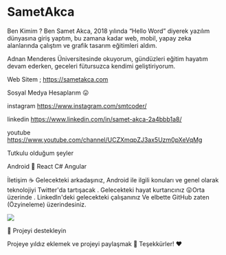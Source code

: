 
# SametAkca



Ben Kimim ?
Ben Samet Akca, 2018 yılında “Hello Word” diyerek yazılım dünyasına giriş yaptım, bu zamana kadar web, mobil, yapay zeka alanlarında çalıştım ve grafik tasarım eğitimleri aldım.

Adnan Menderes Üniversitesinde okuyorum, gündüzleri eğitim hayatım devam ederken, geceleri fütursuzca kendimi geliştiriyorum.

Web Sitem ;
https://sametakca.com

Sosyal Medya Hesaplarım 😛 

instagram
https://www.instagram.com/smtcoder/

linkedin
 https://www.linkedin.com/in/samet-akca-2a4bbb1a8/
 
 youtube
 https://www.youtube.com/channel/UCZXmqpZJ3ax5Uzm0pXeVqMg




Tutkulu olduğum şeyler

Android 🤖
React 
C# 
Angular


İletişim  ☕
Gelecekteki arkadaşınız, Android ile ilgili konuları ve genel olarak teknolojiyi Twitter'da tartışacak .
Gelecekteki hayat kurtarıcınız 😛Orta üzerinde .
LinkedIn'deki gelecekteki çalışanınız
Ve elbette GitHub zaten (Özyineleme) üzerindesiniz.



<a href="https://sametakca.com/d41d8-about-me/">
  <img align="center" src="https://github-readme-stats.vercel.app/api/pin/?username=anuraghazra&repo=github-readme-stats" />
</a>



💖 Projeyi destekleyin

Projeye yıldız eklemek ve projeyi paylaşmak 🚀
Teşekkürler! ❤️
